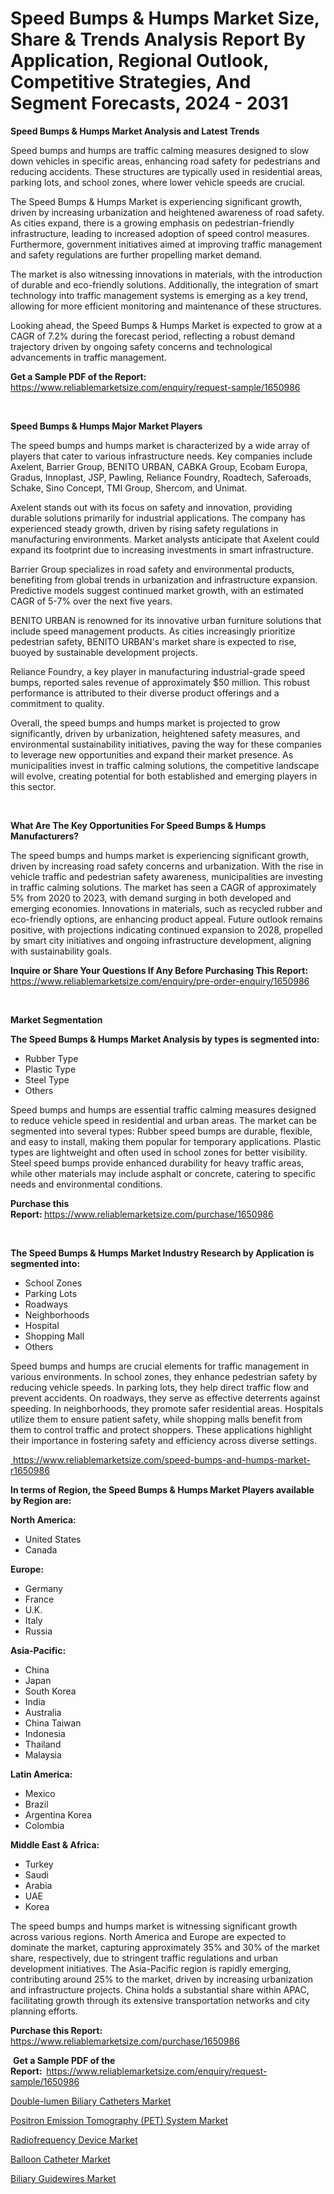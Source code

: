 <p><h1>Speed Bumps & Humps Market Size, Share & Trends Analysis Report By Application, Regional Outlook, Competitive Strategies, And Segment Forecasts, 2024 - 2031</h1></p><p><strong>Speed Bumps & Humps Market Analysis and Latest Trends</strong></p>
<p><p>Speed bumps and humps are traffic calming measures designed to slow down vehicles in specific areas, enhancing road safety for pedestrians and reducing accidents. These structures are typically used in residential areas, parking lots, and school zones, where lower vehicle speeds are crucial. </p><p>The Speed Bumps & Humps Market is experiencing significant growth, driven by increasing urbanization and heightened awareness of road safety. As cities expand, there is a growing emphasis on pedestrian-friendly infrastructure, leading to increased adoption of speed control measures. Furthermore, government initiatives aimed at improving traffic management and safety regulations are further propelling market demand.</p><p>The market is also witnessing innovations in materials, with the introduction of durable and eco-friendly solutions. Additionally, the integration of smart technology into traffic management systems is emerging as a key trend, allowing for more efficient monitoring and maintenance of these structures. </p><p>Looking ahead, the Speed Bumps & Humps Market is expected to grow at a CAGR of 7.2% during the forecast period, reflecting a robust demand trajectory driven by ongoing safety concerns and technological advancements in traffic management.</p></p>
<p><strong>Get a Sample PDF of the Report:&nbsp;</strong> <a href="https://www.reliablemarketsize.com/enquiry/request-sample/1650986?utm_campaign=1817&utm_medium=2&utm_source=Github&utm_content=ia&utm_term=02112024&utm_id=speed-bumps-humps">https://www.reliablemarketsize.com/enquiry/request-sample/1650986</a></p>
<p>&nbsp;</p>
<p><strong>Speed Bumps & Humps Major Market Players</strong></p>
<p><p>The speed bumps and humps market is characterized by a wide array of players that cater to various infrastructure needs. Key companies include Axelent, Barrier Group, BENITO URBAN, CABKA Group, Ecobam Europa, Gradus, Innoplast, JSP, Pawling, Reliance Foundry, Roadtech, Saferoads, Schake, Sino Concept, TMI Group, Shercom, and Unimat. </p><p>Axelent stands out with its focus on safety and innovation, providing durable solutions primarily for industrial applications. The company has experienced steady growth, driven by rising safety regulations in manufacturing environments. Market analysts anticipate that Axelent could expand its footprint due to increasing investments in smart infrastructure.</p><p>Barrier Group specializes in road safety and environmental products, benefiting from global trends in urbanization and infrastructure expansion. Predictive models suggest continued market growth, with an estimated CAGR of 5-7% over the next five years.</p><p>BENITO URBAN is renowned for its innovative urban furniture solutions that include speed management products. As cities increasingly prioritize pedestrian safety, BENITO URBAN's market share is expected to rise, buoyed by sustainable development projects.</p><p>Reliance Foundry, a key player in manufacturing industrial-grade speed bumps, reported sales revenue of approximately $50 million. This robust performance is attributed to their diverse product offerings and a commitment to quality. </p><p>Overall, the speed bumps and humps market is projected to grow significantly, driven by urbanization, heightened safety measures, and environmental sustainability initiatives, paving the way for these companies to leverage new opportunities and expand their market presence. As municipalities invest in traffic calming solutions, the competitive landscape will evolve, creating potential for both established and emerging players in this sector.</p></p>
<p>&nbsp;</p>
<p><strong>What Are The Key Opportunities For Speed Bumps & Humps Manufacturers?</strong></p>
<p><p>The speed bumps and humps market is experiencing significant growth, driven by increasing road safety concerns and urbanization. With the rise in vehicle traffic and pedestrian safety awareness, municipalities are investing in traffic calming solutions. The market has seen a CAGR of approximately 5% from 2020 to 2023, with demand surging in both developed and emerging economies. Innovations in materials, such as recycled rubber and eco-friendly options, are enhancing product appeal. Future outlook remains positive, with projections indicating continued expansion to 2028, propelled by smart city initiatives and ongoing infrastructure development, aligning with sustainability goals.</p></p>
<p><strong>Inquire or Share Your Questions If Any Before Purchasing This Report:</strong> <a href="https://www.reliablemarketsize.com/enquiry/pre-order-enquiry/1650986?utm_campaign=1817&utm_medium=2&utm_source=Github&utm_content=ia&utm_term=02112024&utm_id=speed-bumps-humps">https://www.reliablemarketsize.com/enquiry/pre-order-enquiry/1650986</a></p>
<p>&nbsp;</p>
<p><strong>Market Segmentation</strong></p>
<p><strong>The Speed Bumps & Humps Market Analysis by types is segmented into:</strong></p>
<p><ul><li>Rubber Type</li><li>Plastic Type</li><li>Steel Type</li><li>Others</li></ul></p>
<p><p>Speed bumps and humps are essential traffic calming measures designed to reduce vehicle speed in residential and urban areas. The market can be segmented into several types: Rubber speed bumps are durable, flexible, and easy to install, making them popular for temporary applications. Plastic types are lightweight and often used in school zones for better visibility. Steel speed bumps provide enhanced durability for heavy traffic areas, while other materials may include asphalt or concrete, catering to specific needs and environmental conditions.</p></p>
<p><strong>Purchase this Report:&nbsp;</strong><a href="https://www.reliablemarketsize.com/purchase/1650986?utm_campaign=1817&utm_medium=2&utm_source=Github&utm_content=ia&utm_term=02112024&utm_id=speed-bumps-humps">https://www.reliablemarketsize.com/purchase/1650986</a></p>
<p>&nbsp;</p>
<p><strong>The Speed Bumps & Humps Market Industry Research by Application is segmented into:</strong></p>
<p><ul><li>School Zones</li><li>Parking Lots</li><li>Roadways</li><li>Neighborhoods</li><li>Hospital</li><li>Shopping Mall</li><li>Others</li></ul></p>
<p><p>Speed bumps and humps are crucial elements for traffic management in various environments. In school zones, they enhance pedestrian safety by reducing vehicle speeds. In parking lots, they help direct traffic flow and prevent accidents. On roadways, they serve as effective deterrents against speeding. In neighborhoods, they promote safer residential areas. Hospitals utilize them to ensure patient safety, while shopping malls benefit from them to control traffic and protect shoppers. These applications highlight their importance in fostering safety and efficiency across diverse settings.</p></p>
<p><a href="https://www.reliablemarketsize.com/speed-bumps-and-humps-market-r1650986?utm_campaign=1817&utm_medium=2&utm_source=Github&utm_content=ia&utm_term=02112024&utm_id=speed-bumps-humps">&nbsp;https://www.reliablemarketsize.com/speed-bumps-and-humps-market-r1650986</a></p>
<p><strong>In terms of Region, the Speed Bumps & Humps Market Players available by Region are:</strong></p>
<p>
    <p> <strong> North America: </strong>
        <ul>
            <li>United States</li>
            <li>Canada</li>
        </ul>
        </p> 
    <p> <strong> Europe: </strong>
        <ul>
            <li>Germany</li>
            <li>France</li>
            <li>U.K.</li>
            <li>Italy</li>
            <li>Russia</li>
        </ul>
        </p> 
    <p> <strong> Asia-Pacific: </strong>
        <ul>
            <li>China</li>
            <li>Japan</li>
            <li>South Korea</li>
            <li>India</li>
            <li>Australia</li>
            <li>China Taiwan</li>
            <li>Indonesia</li>
            <li>Thailand</li>
            <li>Malaysia</li>
        </ul>
        </p> 
    <p> <strong> Latin America: </strong>
        <ul>
            <li>Mexico</li>
            <li>Brazil</li>
            <li>Argentina Korea</li>
            <li>Colombia</li>
        </ul>
        </p> 
    <p> <strong> Middle East & Africa: </strong>
        <ul>
            <li>Turkey</li>
            <li>Saudi</li>
            <li>Arabia</li>
            <li>UAE</li>
            <li>Korea</li>
        </ul>
    </p>
    </p>
<p><p>The speed bumps and humps market is witnessing significant growth across various regions. North America and Europe are expected to dominate the market, capturing approximately 35% and 30% of the market share, respectively, due to stringent traffic regulations and urban development initiatives. The Asia-Pacific region is rapidly emerging, contributing around 25% to the market, driven by increasing urbanization and infrastructure projects. China holds a substantial share within APAC, facilitating growth through its extensive transportation networks and city planning efforts.</p></p>
<p><strong>Purchase this Report: </strong><a href="https://www.reliablemarketsize.com/purchase/1650986?utm_campaign=1817&utm_medium=2&utm_source=Github&utm_content=ia&utm_term=02112024&utm_id=speed-bumps-humps">https://www.reliablemarketsize.com/purchase/1650986</a></p>
<p>&nbsp;<strong>Get a Sample PDF of the Report:&nbsp;&nbsp;</strong><a href="https://www.reliablemarketsize.com/enquiry/request-sample/1650986?utm_campaign=1817&utm_medium=2&utm_source=Github&utm_content=ia&utm_term=02112024&utm_id=speed-bumps-humps">https://www.reliablemarketsize.com/enquiry/request-sample/1650986</a></p>
<p><strong></strong></p>
<p><p><a href="https://www.linkedin.com/pulse/market-forecasting-change-global-double-lumen-biliary-vjcqe?utm_campaign=1817&utm_medium=2&utm_source=Github&utm_content=ia&utm_term=02112024&utm_id=speed-bumps-humps">Double-lumen Biliary Catheters Market</a></p><p><a href="https://www.linkedin.com/pulse/positron-emission-tomography-pet-system-market2024-txyfe?utm_campaign=1817&utm_medium=2&utm_source=Github&utm_content=ia&utm_term=02112024&utm_id=speed-bumps-humps">Positron Emission Tomography (PET) System Market</a></p><p><a href="https://www.linkedin.com/pulse/unveiling-market-trends-global-radiofrequency-device-growth-bpuqc?utm_campaign=1817&utm_medium=2&utm_source=Github&utm_content=ia&utm_term=02112024&utm_id=speed-bumps-humps">Radiofrequency Device Market</a></p><p><a href="https://www.linkedin.com/pulse/balloon-catheter-market-consolidation-impact-structure-2024-2031-z1eyc?utm_campaign=1817&utm_medium=2&utm_source=Github&utm_content=ia&utm_term=02112024&utm_id=speed-bumps-humps">Balloon Catheter Market</a></p><p><a href="https://www.linkedin.com/pulse/biliary-guidewires-sector-surge-83-growth-roadmap-2031-ajq3c?utm_campaign=1817&utm_medium=2&utm_source=Github&utm_content=ia&utm_term=02112024&utm_id=speed-bumps-humps">Biliary Guidewires Market</a></p></p>